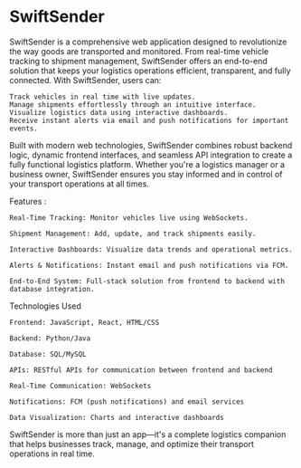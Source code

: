 # SwiftSender
SwiftSender is a comprehensive web application designed to revolutionize the way goods are transported and monitored. From real-time vehicle tracking to shipment
management, SwiftSender offers an end-to-end solution that keeps your logistics operations efficient, transparent, and fully connected.
With SwiftSender, users can:

    Track vehicles in real time with live updates.
    Manage shipments effortlessly through an intuitive interface.
    Visualize logistics data using interactive dashboards.
    Receive instant alerts via email and push notifications for important events.

Built with modern web technologies, SwiftSender combines robust backend logic, dynamic frontend interfaces, and seamless API integration to create a fully functional 
logistics platform. Whether you're a logistics manager or a business owner, SwiftSender ensures you stay informed and in control of your transport operations at all times.

Features : 

    Real-Time Tracking: Monitor vehicles live using WebSockets.
    
    Shipment Management: Add, update, and track shipments easily.
    
    Interactive Dashboards: Visualize data trends and operational metrics.
    
    Alerts & Notifications: Instant email and push notifications via FCM.
    
    End-to-End System: Full-stack solution from frontend to backend with database integration.

Technologies Used

    Frontend: JavaScript, React, HTML/CSS
    
    Backend: Python/Java
    
    Database: SQL/MySQL
    
    APIs: RESTful APIs for communication between frontend and backend
    
    Real-Time Communication: WebSockets
    
    Notifications: FCM (push notifications) and email services
    
    Data Visualization: Charts and interactive dashboards
    
SwiftSender is more than just an app—it's a complete logistics companion that helps businesses track, manage, and optimize their transport operations in real time.
